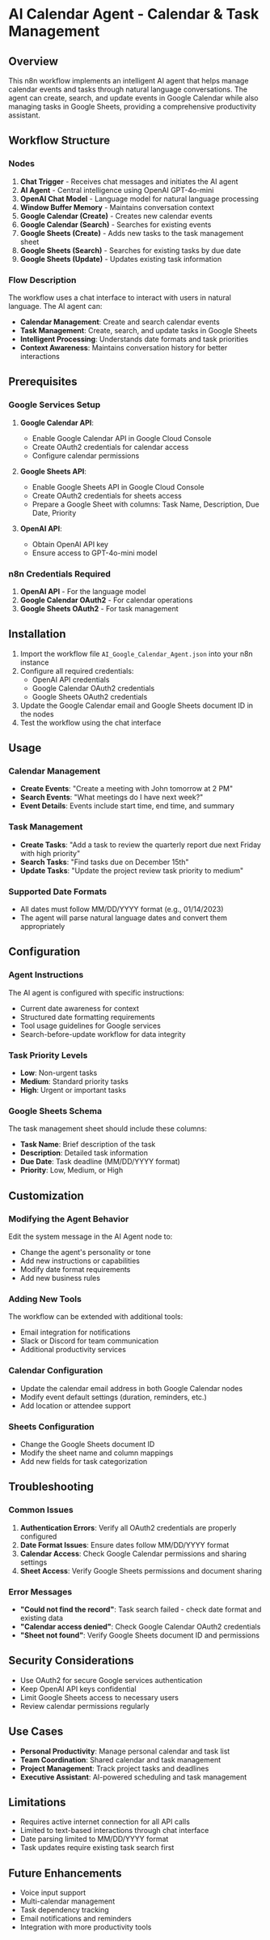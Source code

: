# AI Calendar Agent - Calendar & Task Management

## Overview
This n8n workflow implements an intelligent AI agent that helps manage calendar events and tasks through natural language conversations. The agent can create, search, and update events in Google Calendar while also managing tasks in Google Sheets, providing a comprehensive productivity assistant.

## Workflow Structure

### Nodes
1. **Chat Trigger** - Receives chat messages and initiates the AI agent
2. **AI Agent** - Central intelligence using OpenAI GPT-4o-mini
3. **OpenAI Chat Model** - Language model for natural language processing
4. **Window Buffer Memory** - Maintains conversation context
5. **Google Calendar (Create)** - Creates new calendar events
6. **Google Calendar (Search)** - Searches for existing events
7. **Google Sheets (Create)** - Adds new tasks to the task management sheet
8. **Google Sheets (Search)** - Searches for existing tasks by due date
9. **Google Sheets (Update)** - Updates existing task information

### Flow Description
The workflow uses a chat interface to interact with users in natural language. The AI agent can:
- **Calendar Management**: Create and search calendar events
- **Task Management**: Create, search, and update tasks in Google Sheets
- **Intelligent Processing**: Understands date formats and task priorities
- **Context Awareness**: Maintains conversation history for better interactions

## Prerequisites

### Google Services Setup
1. **Google Calendar API**:
   - Enable Google Calendar API in Google Cloud Console
   - Create OAuth2 credentials for calendar access
   - Configure calendar permissions

2. **Google Sheets API**:
   - Enable Google Sheets API in Google Cloud Console
   - Create OAuth2 credentials for sheets access
   - Prepare a Google Sheet with columns: Task Name, Description, Due Date, Priority

3. **OpenAI API**:
   - Obtain OpenAI API key
   - Ensure access to GPT-4o-mini model

### n8n Credentials Required
1. **OpenAI API** - For the language model
2. **Google Calendar OAuth2** - For calendar operations
3. **Google Sheets OAuth2** - For task management

## Installation

1. Import the workflow file `AI_Google_Calendar_Agent.json` into your n8n instance
2. Configure all required credentials:
   - OpenAI API credentials
   - Google Calendar OAuth2 credentials
   - Google Sheets OAuth2 credentials
3. Update the Google Calendar email and Google Sheets document ID in the nodes
4. Test the workflow using the chat interface

## Usage

### Calendar Management
- **Create Events**: "Create a meeting with John tomorrow at 2 PM"
- **Search Events**: "What meetings do I have next week?"
- **Event Details**: Events include start time, end time, and summary

### Task Management
- **Create Tasks**: "Add a task to review the quarterly report due next Friday with high priority"
- **Search Tasks**: "Find tasks due on December 15th"
- **Update Tasks**: "Update the project review task priority to medium"

### Supported Date Formats
- All dates must follow MM/DD/YYYY format (e.g., 01/14/2023)
- The agent will parse natural language dates and convert them appropriately

## Configuration

### Agent Instructions
The AI agent is configured with specific instructions:
- Current date awareness for context
- Structured date formatting requirements
- Tool usage guidelines for Google services
- Search-before-update workflow for data integrity

### Task Priority Levels
- **Low**: Non-urgent tasks
- **Medium**: Standard priority tasks  
- **High**: Urgent or important tasks

### Google Sheets Schema
The task management sheet should include these columns:
- **Task Name**: Brief description of the task
- **Description**: Detailed task information
- **Due Date**: Task deadline (MM/DD/YYYY format)
- **Priority**: Low, Medium, or High

## Customization

### Modifying the Agent Behavior
Edit the system message in the AI Agent node to:
- Change the agent's personality or tone
- Add new instructions or capabilities
- Modify date format requirements
- Add new business rules

### Adding New Tools
The workflow can be extended with additional tools:
- Email integration for notifications
- Slack or Discord for team communication
- Additional productivity services

### Calendar Configuration
- Update the calendar email address in both Google Calendar nodes
- Modify event default settings (duration, reminders, etc.)
- Add location or attendee support

### Sheets Configuration
- Change the Google Sheets document ID
- Modify the sheet name and column mappings
- Add new fields for task categorization

## Troubleshooting

### Common Issues
1. **Authentication Errors**: Verify all OAuth2 credentials are properly configured
2. **Date Format Issues**: Ensure dates follow MM/DD/YYYY format
3. **Calendar Access**: Check Google Calendar permissions and sharing settings
4. **Sheet Access**: Verify Google Sheets permissions and document sharing

### Error Messages
- **"Could not find the record"**: Task search failed - check date format and existing data
- **"Calendar access denied"**: Check Google Calendar OAuth2 credentials
- **"Sheet not found"**: Verify Google Sheets document ID and permissions

## Security Considerations

- Use OAuth2 for secure Google services authentication
- Keep OpenAI API keys confidential
- Limit Google Sheets access to necessary users
- Review calendar permissions regularly

## Use Cases

- **Personal Productivity**: Manage personal calendar and task list
- **Team Coordination**: Shared calendar and task management
- **Project Management**: Track project tasks and deadlines
- **Executive Assistant**: AI-powered scheduling and task management

## Limitations

- Requires active internet connection for all API calls
- Limited to text-based interactions through chat interface
- Date parsing limited to MM/DD/YYYY format
- Task updates require existing task search first

## Future Enhancements

- Voice input support
- Multi-calendar management
- Task dependency tracking
- Email notifications and reminders
- Integration with more productivity tools
